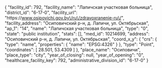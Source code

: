 {
    "facility_id": 792,
    "facility_name": "Лапичская участковая больница",
    "district_id": "6-17-0",
    "facility_url": "https:\/\/www.osipovichi.gov.by\/ru\/zdravoxranenie-ru\/",
    "facility_address": "Осиповичский р-н, д. Лапичи, ул. Октябрьская",
    "ap_1": "14",
    "name": "Лапичская участковая больница",
    "type": "0",
    "state": "public institution",
    "stats": [],
    "med_id": 10214699,
    "address": "Осиповичский р-н, д. Лапичи, ул. Октябрьская",
    "coord_x_y": {
        "crs": {
            "type": "name",
            "properties": {
                "name": "EPSG:4326"
            }
        },
        "type": "Point",
        "coordinates": [
            28.501,
            53.4309
        ]
    },
    "place_name": "Осиповичи",
    "place_type": "city",
    "year_of_closing": null,
    "year_of_opening": "0",
    "healthcare_facility_key": 792,
    "administrative_division_id": "6-17-0"
}